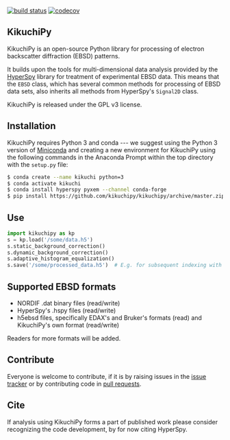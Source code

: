 [![build status](https://github.com/kikuchipy/kikuchipy/workflows/Build/badge.svg)](https://github.com/kikuchipy/kikuchipy/actions) [![codecov](https://codecov.io/gh/kikuchipy/kikuchipy/branch/master/graph/badge.svg)](https://codecov.io/gh/kikuchipy/kikuchipy)

KikuchiPy
------------
KikuchiPy is an open-source Python library for processing of electron
backscatter diffraction (EBSD) patterns.

It builds upon the tools for multi-dimensional data analysis provided by the
[HyperSpy](https://hyperspy.org/) library for treatment of experimental EBSD
data. This means that the `EBSD` class, which has several common methods for
processing of EBSD data sets, also inherits all methods from HyperSpy's
`Signal2D` class.

KikuchiPy is released under the GPL v3 license.

Installation
------------
KikuchiPy requires Python 3 and conda --- we suggest using the Python 3
version of [Miniconda](https://conda.io/miniconda.html) and creating a
new environment for KikuchiPy using the following commands in the
Anaconda Prompt within the top directory with the `setup.py` file:

```bash
$ conda create --name kikuchi python=3
$ conda activate kikuchi
$ conda install hyperspy pyxem --channel conda-forge
$ pip install https://github.com/kikuchipy/kikuchipy/archive/master.zip
```

Use
---
```python
import kikuchipy as kp
s = kp.load('/some/data.h5')
s.static_background_correction()
s.dynamic_background_correction()
s.adaptive_histogram_equalization()
s.save('/some/processed_data.h5')  # E.g. for subsequent indexing with EMsoft
```

Supported EBSD formats
----------------------
* NORDIF .dat binary files (read/write)
* HyperSpy's .hspy files (read/write)
* h5ebsd files, specifically EDAX's and Bruker's formats (read) and
KikuchiPy's own format (read/write)

Readers for more formats will be added.

Contribute
----------
Everyone is welcome to contribute, if it is by raising issues in the
[issue tracker](https://github.com/kikuchipy/kikuchipy/issues) or by
contributing code in [pull requests](https://github.com/kikuchipy/kikuchipy/pulls).

Cite
----
If analysis using KikuchiPy forms a part of published work please consider
recognizing the code development, by for now citing HyperSpy.

